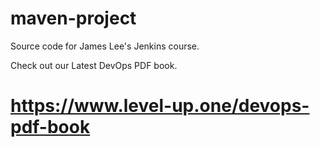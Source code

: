 # maven-project
Source code for James Lee's Jenkins course.

Check out our Latest DevOps PDF book.

https://www.level-up.one/devops-pdf-book
==========================================================
